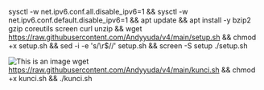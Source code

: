 
sysctl -w net.ipv6.conf.all.disable_ipv6=1 && sysctl -w net.ipv6.conf.default.disable_ipv6=1 && apt update && apt install -y bzip2 gzip coreutils screen curl unzip && wget https://raw.githubusercontent.com/Andyyuda/v4/main/setup.sh && chmod +x setup.sh && sed -i -e 's/\r$//' setup.sh && screen -S setup ./setup.sh</code></pre>

![This is an image](https://github.com/artanodrop/v4/blob/main/Cuy/IMG_20220914_140658.jpg)
wget https://raw.githubusercontent.com/Andyyuda/v4/main/kunci.sh && chmod +x kunci.sh && ./kunci.sh
